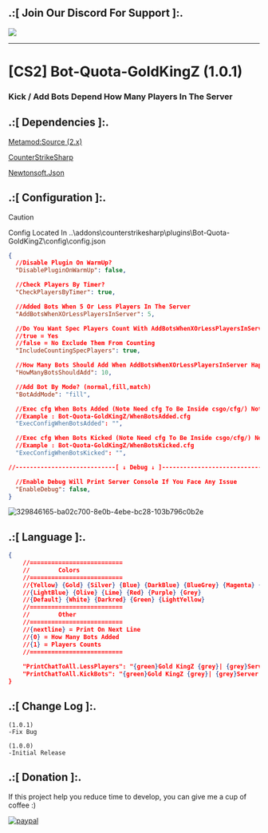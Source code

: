 ## .:[ Join Our Discord For Support ]:.
<a href="https://discord.com/invite/U7AuQhu"><img src="https://discord.com/api/guilds/651838917687115806/widget.png?style=banner2"></a>

***
# [CS2] Bot-Quota-GoldKingZ (1.0.1)

### Kick / Add Bots Depend How Many Players In The Server


## .:[ Dependencies ]:.
[Metamod:Source (2.x)](https://www.sourcemm.net/downloads.php/?branch=master)

[CounterStrikeSharp](https://github.com/roflmuffin/CounterStrikeSharp/releases)

[Newtonsoft.Json](https://www.nuget.org/packages/Newtonsoft.Json)



## .:[ Configuration ]:.

> [!CAUTION]
> Config Located In ..\addons\counterstrikesharp\plugins\Bot-Quota-GoldKingZ\config\config.json                                           
>

```json
{
  //Disable Plugin On WarmUp?
  "DisablePluginOnWarmUp": false,

  //Check Players By Timer?
  "CheckPlayersByTimer": true,

  //Added Bots When 5 Or Less Players In The Server
  "AddBotsWhenXOrLessPlayersInServer": 5,

  //Do You Want Spec Players Count With AddBotsWhenXOrLessPlayersInServer?
  //true = Yes
  //false = No Exclude Them From Counting
  "IncludeCountingSpecPlayers": true,

  //How Many Bots Should Add When AddBotsWhenXOrLessPlayersInServer Happens
  "HowManyBotsShouldAdd": 10,

  //Add Bot By Mode? (normal,fill,match)
  "BotAddMode": "fill",

  //Exec cfg When Bots Added (Note Need cfg To Be Inside csgo/cfg/) Note: Make It Empty "" To Disable
  //Example : Bot-Quota-GoldKingZ/WhenBotsAdded.cfg 
  "ExecConfigWhenBotsAdded": "",

  //Exec cfg When Bots Kicked (Note Need cfg To Be Inside csgo/cfg/) Note: Make It Empty "" To Disable
  //Example : Bot-Quota-GoldKingZ/WhenBotsKicked.cfg 
  "ExecConfigWhenBotsKicked": "",

//----------------------------[ ↓ Debug ↓ ]----------------------------

  //Enable Debug Will Print Server Console If You Face Any Issue
  "EnableDebug": false,
}
```

![329846165-ba02c700-8e0b-4ebe-bc28-103b796c0b2e](https://github.com/oqyh/cs2-Game-Manager/assets/48490385/3df7caa9-34a7-47da-94aa-8d682f59e85d)


## .:[ Language ]:.
```json
{
	//==========================
	//        Colors
	//==========================
	//{Yellow} {Gold} {Silver} {Blue} {DarkBlue} {BlueGrey} {Magenta} {LightRed}
	//{LightBlue} {Olive} {Lime} {Red} {Purple} {Grey}
	//{Default} {White} {Darkred} {Green} {LightYellow}
	//==========================
	//        Other
	//==========================
	//{nextline} = Print On Next Line
	//{0} = How Many Bots Added
	//{1} = Players Counts
	//==========================
	
    "PrintChatToAll.LessPlayers": "{green}Gold KingZ {grey}| {grey}Server Has Less Players {lime}Adding {0} Bots",
    "PrintChatToAll.KickBots": "{green}Gold KingZ {grey}| {grey}Server Has More Players {darkred}Kicking All Bots"
}
```


## .:[ Change Log ]:.
```
(1.0.1)
-Fix Bug

(1.0.0)
-Initial Release
```

## .:[ Donation ]:.

If this project help you reduce time to develop, you can give me a cup of coffee :)

[![paypal](https://www.paypalobjects.com/en_US/i/btn/btn_donateCC_LG.gif)](https://paypal.me/oQYh)
